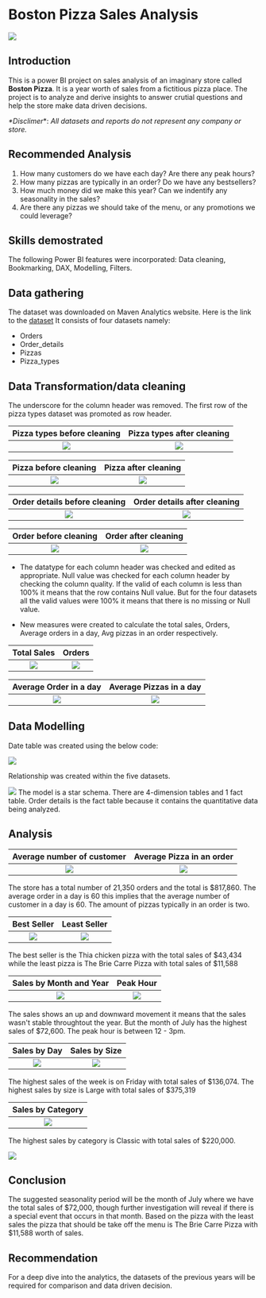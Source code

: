 # Boston Pizza Sales Analysis

![](Pizza.jpg)

## Introduction
This is a power BI project on sales analysis of an imaginary store called **Boston Pizza**. It is a year worth of sales from a fictitious pizza place. The project is to analyze and derive insights to answer crutial questions and help the store make data driven decisions.

_*Disclimer_*: _*All datasets and reports do not represent any company or store.*_

## Recommended Analysis
1.	How many customers do we have each day? Are there any peak hours?
2.	How many pizzas are typically in an order? Do we have any bestsellers?
3.	How much money did we make this year? Can we indentify any seasonality in the sales?
4. Are there any pizzas we should take of the menu, or any promotions we could leverage?

## Skills demostrated
The following Power BI features were incorporated: Data cleaning, Bookmarking, DAX, Modelling, Filters.

## Data gathering
The dataset was downloaded on Maven Analytics website. Here is the link to the [dataset](https://www.mavenanalytics.io/data-playground?dataStructure=2lXwWbWANQgI727tVx3DRC&search=pizza)
It consists of four datasets namely:
- Orders
- Order_details
- Pizzas
- Pizza_types

## Data Transformation/data cleaning
The underscore for the column header was removed. The first row of the pizza types dataset was promoted as row header.

Pizza types before cleaning            |          Pizza types after cleaning
:-------------------------------------:|:----------------------------------------:|
![](Pizza_types_b4_cleaning.png)       |  ![](Pizza_types_after_cleaning.png)

Pizza before cleaning                  |          Pizza after cleaning
:-------------------------------------:|:----------------------------------------:|
![](Pizza_b4_cleaning.png)             |   ![](Pizza_after_cleaning.png)

Order details before cleaning          |          Order details after cleaning
:-------------------------------------:|:------------------------------------------------:|
![](Order_details_b4_cleaning.png)     |   ![](Order_details_after_cleaning.png)

Order before cleaning                  |          Order after cleaning
:-------------------------------------:|:------------------------------------------------:|
![](Order_b4_cleaning.png)             |   ![](Order_after_cleaning.png)


- The datatype for each column header was checked and edited as appropriate. Null value was checked for each column header by checking the column quality. If the valid of each column is less than 100% it means that the row contains Null value. But for the four datasets all the valid values were 100% it means that there is no missing or Null value.

- New measures were created to calculate the total sales, Orders, Average orders in a day, Avg pizzas in an order respectively.

Total Sales                            |          Orders
:-------------------------------------:|:------------------------------------------------:|
![](Total_sales.png)                   |   ![](Orders.png)


Average Order in a day                      |          Average Pizzas in a day
:------------------------------------------:|:------------------------------------------------:|
![](Avg_Order_day.png)                      |   ![](Avg_Pizzas_Order.png)


## Data Modelling

Date table was created using the below code:

![](Date_table.png)

Relationship was created within the five datasets. 

![](Data_Model.png)
The model is a star schema. There are 4-dimension tables and 1 fact table. Order details is the fact table because it contains the quantitative data being analyzed.

## Analysis

Average number of customer             |         Average Pizza in an order
:-------------------------------------:|:------------------------------------------------:|
![](Average_Order.png)                 |   ![](pizza_no.png)

The store has a total number of 21,350 orders and the total is $817,860.
The average order in a day is 60 this implies that the average number of customer in a day is 60. The amount of pizzas typically in an order is two.

Best Seller                            |          Least Seller
:-------------------------------------:|:------------------------------------------------:|
![](Top_5_pizzas.png)                  |   ![](Buttom_5_pizzas.png)

The best seller is the Thia chicken pizza with the total sales of $43,434 while the least pizza is The Brie Carre Pizza with total sales of $11,588 

Sales by Month and Year                |          Peak Hour
:-------------------------------------:|:------------------------------------------------:|
![](Sales_by_month_year.png)           |   ![](Time_slot.png)

The sales shows an up and downward movement it means that the sales wasn't stable throughtout the year. But the month of July has the highest sales of $72,600. 
The peak hour is between 12 - 3pm.
  

Sales by Day                           |          Sales by Size
:-------------------------------------:|:------------------------------------------------:|
![](Sales_by_day.png)                  |   ![](Sales_size.png)

The highest sales of the week is on Friday with total sales of $136,074. The highest sales by size is Large with total sales of $375,319

Sales by Category                      |         
:-------------------------------------:|
![](Sales_Category.png)                |   

The highest sales by category is Classic with total sales of $220,000.

![](Dashboard.png) 

## Conclusion
The suggested seasonality period will be the month of July where we have the total sales of $72,000, though further investigation will reveal if there is a special event that occurs in that month. Based on the pizza with the least sales the pizza that should be take off the menu is The Brie Carre Pizza with $11,588 worth of sales. 

## Recommendation
For a deep dive into the analytics, the datasets of the previous years will be required for comparison and data driven decision.
